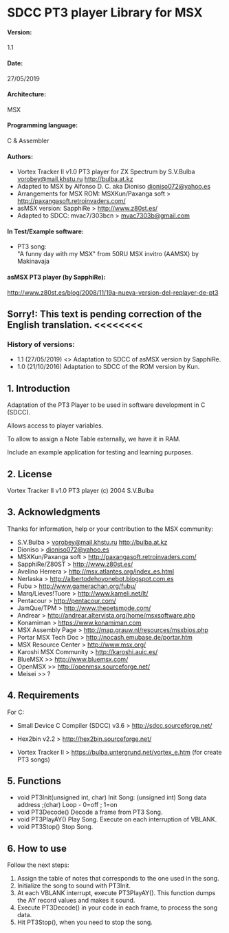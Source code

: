 # SDCC PT3 player Library for MSX

#### Version: 
1.1

#### Date: 
27/05/2019

#### Architecture: 
MSX

#### Programming language: 
C & Assembler

#### Authors: 

- Vortex Tracker II v1.0 PT3 player for ZX Spectrum by S.V.Bulba <vorobey@mail.khstu.ru> http://bulba.at.kz
- Adapted to MSX by Alfonso D. C. aka Dioniso <dioniso072@yahoo.es>
- Arrangements for MSX ROM: MSXKun/Paxanga soft > http://paxangasoft.retroinvaders.com/
- asMSX version: SapphiRe > http://www.z80st.es/
- Adapted to SDCC: mvac7/303bcn > <mvac7303b@gmail.com>

#### In Test/Example software:

- PT3 song:  
  "A funny day with my MSX" from 50RU MSX invitro (AAMSX)
  by Makinavaja 


#### asMSX PT3 player (by SapphiRe):        
http://www.z80st.es/blog/2008/11/19a-nueva-version-del-replayer-de-pt3        


## Sorry!: This text is pending correction of the English translation. <<<<<<<<


### History of versions:
- 1.1 (27/05/2019) <<current version>> Adaptation to SDCC of asMSX version by SapphiRe.
- 1.0 (21/10/2016) Adaptation to SDCC of the ROM version by Kun.


## 1. Introduction

Adaptation of the PT3 Player to be used in software development in C (SDCC). 

Allows access to player variables.

To allow to assign a Note Table externally, we have it in RAM.  

Include an example application for testing and learning purposes.




## 2. License

Vortex Tracker II v1.0 PT3 player (c) 2004 S.V.Bulba



## 3. Acknowledgments
  
Thanks for information, help or your contribution to the MSX community:

* S.V.Bulba > <vorobey@mail.khstu.ru> http://bulba.at.kz
* Dioniso > <dioniso072@yahoo.es>
* MSXKun/Paxanga soft > http://paxangasoft.retroinvaders.com/
* SapphiRe/Z80ST > http://www.z80st.es/
* Avelino Herrera > http://msx.atlantes.org/index_es.html
* Nerlaska > http://albertodehoyonebot.blogspot.com.es
* Fubu > http://www.gamerachan.org/fubu/
* Marq/Lieves!Tuore > http://www.kameli.net/lt/
* Pentacour > http://pentacour.com/
* JamQue/TPM > http://www.thepetsmode.com/
* Andrear > http://andrear.altervista.org/home/msxsoftware.php
* Konamiman > https://www.konamiman.com
* MSX Assembly Page > http://map.grauw.nl/resources/msxbios.php
* Portar MSX Tech Doc > http://nocash.emubase.de/portar.htm
* MSX Resource Center > http://www.msx.org/
* Karoshi MSX Community > http://karoshi.auic.es/
* BlueMSX >> http://www.bluemsx.com/
* OpenMSX >> http://openmsx.sourceforge.net/
* Meisei  >> ?



## 4. Requirements

For C:

 * Small Device C Compiler (SDCC) v3.6 > http://sdcc.sourceforge.net/
     
 * Hex2bin v2.2 > http://hex2bin.sourceforge.net/

 * Vortex Tracker II > https://bulba.untergrund.net/vortex_e.htm
   (for create PT3 songs)



## 5. Functions

* void PT3Init(unsigned int, char) Init Song: (unsigned int) Song data address ;(char) Loop - 0=off ; 1=on
* void PT3Decode() Decode a frame from PT3 Song.
* void PT3PlayAY() Play Song. Execute on each interruption of VBLANK.
* void PT3Stop() Stop Song.


## 6. How to use

Follow the next steps:

1) Assign the table of notes that corresponds to the one used in the song. 
2) Initialize the song to sound with PT3Init.
3) At each VBLANK interrupt, execute PT3PlayAY(). This function dumps the AY 
record values and makes it sound.
4) Execute PT3Decode() in your code in each frame, to process the song data.
5) Hit PT3Stop(), when you need to stop the song.